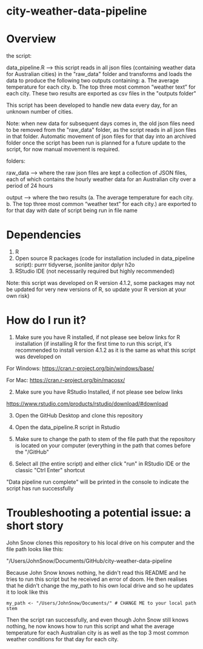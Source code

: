 # city-weather-data-pipeline

# Overview

the script:

data_pipeline.R --> this script reads in all json files (containing weather data for Australian cities) in the "raw_data" folder and transforms and loads the data to produce the following two outputs containing: a. The average temperature for each city. b. The top three most common “weather text” for each city. These two results are exported as csv files in the "outputs folder"

This script has been developed to handle new data every day, for an unknown number of cities.

Note: when new data for subsequent days comes in, the old json files need to be removed from the "raw_data" folder, as the script reads in all json files in that folder.
Automatic movement of json files for that day into an archived folder once the script has been run is planned for a future update to the script, for now manual movement is required.

folders:

raw_data --> where the raw json files are kept a collection of JSON files, each of which contains the hourly weather data for an Australian city over a period of 24 hours

output --> where the two results (a. The average temperature for each city. b. The top three most common “weather text” for each city.) are exported to for that day with date of script being run in file name

# Dependencies

1. R 
2. Open source R packages (code for installation included in data_pipeline script):
purrr
tidyverse,
jsonlite
janitor
dplyr
h2o
3. RStudio IDE (not necessarily required but highly recommended)

Note: this script was developed on R version 4.1.2, some packages may not be updated for very new versions of R, so update your R version at your own risk) 

# How do I run it?

1. Make sure you have R installed, if not please see below links for R installation
(if installing R for the first time to run this script, it's recommended to install version 4.1.2 as it is the same as what this script was developed on

For Windows:
https://cran.r-project.org/bin/windows/base/

For Mac:
https://cran.r-project.org/bin/macosx/

2. Make sure you have RStudio Installed, if not please see below links

https://www.rstudio.com/products/rstudio/download/#download

3. Open the GitHub Desktop and clone this repository

4. Open the data_pipeline.R script in Rstudio

5. Make sure to change the path to stem of the file path that the repository is located on your computer 
(everything in the path that comes before the "/GitHub"

6. Select all (the entire script) and either click "run" in RStudio IDE or the classic "Ctrl Enter" shortcut

"Data pipeline run complete" will be printed in the console to indicate the script has run successfully

# Troubleshooting a potential issue: a short story

John Snow clones this repository to his local drive on his computer and the file path looks like this:

"/Users/JohnSnow/Documents/GitHub/city-weather-data-pipeline

Because John Snow knows nothing, he didn't read this README and he tries to run this script but he received an error of doom. He then realises that he didn't change the my_path to his own local drive and so he updates it to look like this

`my_path <- "/Users/JohnSnow/Documents/" # CHANGE ME to your local path stem`

Then the script ran successfully, and even though John Snow still knows nothing, he now knows how to run this script and what the average temperature for each Australian city is as well as the top 3 most common weather conditions for that day for each city.

